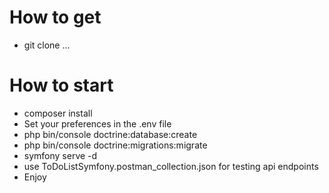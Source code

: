 # How to get

- git clone ...

# How to start

- composer install
- Set your preferences in the .env file
- php bin/console doctrine:database:create
- php bin/console doctrine:migrations:migrate
- symfony serve -d
- use ToDoListSymfony.postman_collection.json for testing api endpoints
- Enjoy